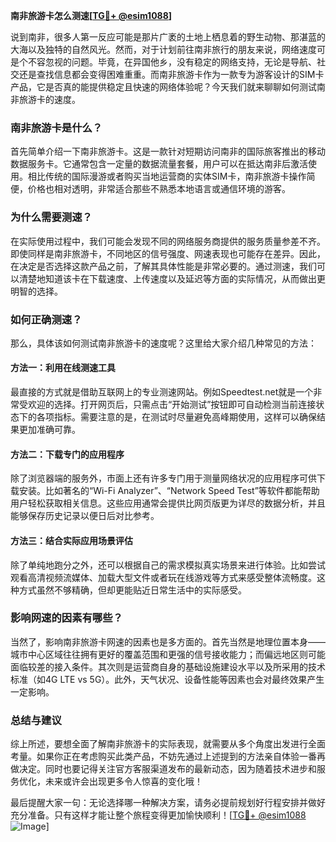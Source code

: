 **南非旅游卡怎么测速[[TG💪+ @esim1088](https://t.me/s/esim1088)]**

说到南非，很多人第一反应可能是那片广袤的土地上栖息着的野生动物、那湛蓝的大海以及独特的自然风光。然而，对于计划前往南非旅行的朋友来说，网络速度可是个不容忽视的问题。毕竟，在异国他乡，没有稳定的网络支持，无论是导航、社交还是查找信息都会变得困难重重。而南非旅游卡作为一款专为游客设计的SIM卡产品，它是否真的能提供稳定且快速的网络体验呢？今天我们就来聊聊如何测试南非旅游卡的速度。

### 南非旅游卡是什么？

首先简单介绍一下南非旅游卡。这是一款针对短期访问南非的国际旅客推出的移动数据服务卡。它通常包含一定量的数据流量套餐，用户可以在抵达南非后激活使用。相比传统的国际漫游或者购买当地运营商的实体SIM卡，南非旅游卡操作简便，价格也相对透明，非常适合那些不熟悉本地语言或通信环境的游客。

### 为什么需要测速？

在实际使用过程中，我们可能会发现不同的网络服务商提供的服务质量参差不齐。即使同样是南非旅游卡，不同地区的信号强度、网速表现也可能存在差异。因此，在决定是否选择这款产品之前，了解其具体性能是非常必要的。通过测速，我们可以清楚地知道该卡在下载速度、上传速度以及延迟等方面的实际情况，从而做出更明智的选择。

### 如何正确测速？

那么，具体该如何测试南非旅游卡的速度呢？这里给大家介绍几种常见的方法：

#### 方法一：利用在线测速工具

最直接的方式就是借助互联网上的专业测速网站。例如Speedtest.net就是一个非常受欢迎的选择。打开网页后，只需点击“开始测试”按钮即可自动检测当前连接状态下的各项指标。需要注意的是，在测试时尽量避免高峰期使用，这样可以确保结果更加准确可靠。

#### 方法二：下载专门的应用程序

除了浏览器端的服务外，市面上还有许多专门用于测量网络状况的应用程序可供下载安装。比如著名的“Wi-Fi Analyzer”、“Network Speed Test”等软件都能帮助用户轻松获取相关信息。这些应用通常会提供比网页版更为详尽的数据分析，并且能够保存历史记录以便日后对比参考。

#### 方法三：结合实际应用场景评估

除了单纯地跑分之外，还可以根据自己的需求模拟真实场景来进行体验。比如尝试观看高清视频流媒体、加载大型文件或者玩在线游戏等方式来感受整体流畅度。这种方式虽然不够精确，但却更能贴近日常生活中的实际感受。

### 影响网速的因素有哪些？

当然了，影响南非旅游卡网速的因素也是多方面的。首先当然是地理位置本身——城市中心区域往往拥有更好的覆盖范围和更强的信号接收能力；而偏远地区则可能面临较差的接入条件。其次则是运营商自身的基础设施建设水平以及所采用的技术标准（如4G LTE vs 5G）。此外，天气状况、设备性能等因素也会对最终效果产生一定影响。

### 总结与建议

综上所述，要想全面了解南非旅游卡的实际表现，就需要从多个角度出发进行全面考量。如果你正在考虑购买此类产品，不妨先通过上述提到的方法亲自体验一番再做决定。同时也要记得关注官方客服渠道发布的最新动态，因为随着技术进步和服务优化，未来或许会出现更多令人惊喜的变化哦！

最后提醒大家一句：无论选择哪一种解决方案，请务必提前规划好行程安排并做好充分准备。只有这样才能让整个旅程变得更加愉快顺利！[[TG💪+ @esim1088](https://t.me/s/esim1088) ![Image](https://i.postimg.cc/4NQfJmqS/Snipaste-2025-05-13-00-14-12.png)]